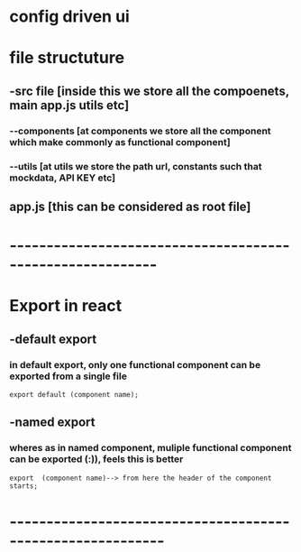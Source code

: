 # config driven ui

# file structuture
## -src file [inside this we store all the compoenets, main app.js utils etc]

### --components [at components we store all the component which make commonly as functional component]

### --utils [at utils we store the path url, constants such that mockdata, API KEY etc]

## app.js [this can be considered as root file]

# ----------------------------------------------------------

# Export in react
## -default export
### in default export, only one functional component can be exported from a single file
```
export default (component name);
```
## -named export
### wheres as in named component, muliple functional component can be exported (:)), feels this is better 
```
export  (component name)--> from here the header of the component starts;
```
# -----------------------------------------------------------










